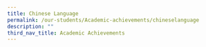 ```yaml
---
title: Chinese Language
permalink: /our-students/Academic-achievements/chineselanguage
description: ""
third_nav_title: Academic Achievements
---
```


